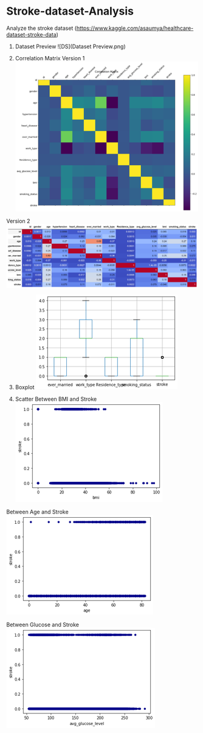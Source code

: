 # Stroke-dataset-Analysis
Analyze the stroke dataset (https://www.kaggle.com/asaumya/healthcare-dataset-stroke-data)


1. Dataset Preview
![DS](Dataset Preview.png)

2. Correlation Matrix
Version 1
![CM1](Correlation.png)

Version 2
![CM2](CorrelationMatrixV2.png)

3. Boxplot
![BX](boxplot.png)

4. Scatter
Between BMI and Stroke
![SC1](scatter.bmi.stroke.png)

Between Age and Stroke
![SC2](scatter.age.stroke.png)

Between Glucose and Stroke
![SC3](scatter.glucose.stroke.png)
